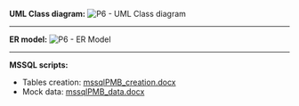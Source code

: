 **UML Class diagram:**
![P6 - UML Class diagram](https://user-images.githubusercontent.com/73825553/211351934-b7f97a5f-3c82-4d6f-b7f1-ec132790470c.jpeg)

------------------------

**ER model:**
![P6 - ER Model](https://user-images.githubusercontent.com/73825553/211351665-e59b9619-85a6-4e8e-8136-54b427d96c8b.jpeg)

------------------------

**MSSQL scripts:**
- Tables creation: [mssqlPMB_creation.docx](https://github.com/artificialideas/PayMyBuddy/files/10374670/mssqlPMB_creation.docx)
- Mock data: [mssqlPMB_data.docx](https://github.com/artificialideas/PayMyBuddy/files/10374673/mssqlPMB_data.docx)
